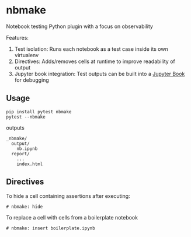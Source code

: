 # nbmake

Notebook testing Python plugin with a focus on observability

Features:

1. Test isolation: Runs each notebook as a test case inside its own virtualenv
2. Directives: Adds/removes cells at runtime to improve readability of output
3. Jupyter book integration: Test outputs can be built into a [Jupyter Book](https://jupyterbook.org/) for debugging

## Usage

```
pip install pytest nbmake
pytest --nbmake
```

outputs

```
_nbmake/
  output/
    nb.ipynb
  report/
    ...
    index.html
```

## Directives

To hide a cell containing assertions after executing:

```
# nbmake: hide
```

To replace a cell with cells from a boilerplate notebook

```
# nbmake: insert boilerplate.ipynb
```

